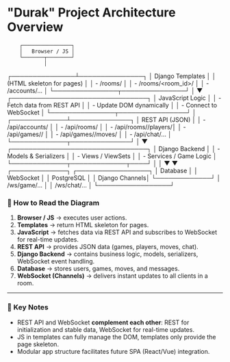 # "Durak" Project Architecture Overview


        ┌────────────────┐
        │   Browser / JS │
        └───────┬────────┘
                │
┌───────────────┴───────────────┐
│        Django Templates       │
│ (HTML skeleton for pages)     │
│   - /rooms/                   │
│   - /rooms/<room_id>/         │
│   - /accounts/...             │
└───────────────┬───────────────┘
                │
                ▼
┌────────────────────────────────┐
│        JavaScript Logic        │
│ - Fetch data from REST API     │
│ - Update DOM dynamically       │
│ - Connect to WebSocket         │
└───────────────┬────────────────┘
                │
  ┌─────────────┴──────────────┐
  │       REST API (JSON)      │
  │  - /api/accounts/          │
  │  - /api/rooms/             │
  │  - /api/rooms/<id>/players/│
  │  - /api/games/<id>/        │
  │  - /api/games/<id>/moves/  │
  │  - /api/chat/...           │
  └─────────────┬──────────────┘
                │
                ▼
┌────────────────────────────────┐
│         Django Backend         │
│  - Models & Serializers        │
│  - Views / ViewSets            │
│  - Services / Game Logic       │
└─────────────┬─────────────┬────┘
              │             │
              ▼             ▼
    ┌─────────────┐   ┌─────────────────┐
    │  Database   │   │  WebSocket      │
    │  PostgreSQL │   │  Django Channels│
    └─────────────┘   │  /ws/game/...   │
                      │  /ws/chat/...   │
                      └─────────────────┘
                      

### 🔹 How to Read the Diagram

1. **Browser / JS** → executes user actions.  
2. **Templates** → return HTML skeleton for pages.  
3. **JavaScript** → fetches data via REST API and subscribes to WebSocket for real-time updates.  
4. **REST API** → provides JSON data (games, players, moves, chat).  
5. **Django Backend** → contains business logic, models, serializers, WebSocket event handling.  
6. **Database** → stores users, games, moves, and messages.  
7. **WebSocket (Channels)** → delivers instant updates to all clients in a room.

---

### 🔹 Key Notes
- REST API and WebSocket **complement each other**: REST for initialization and stable data, WebSocket for real-time updates.  
- JS in templates can fully manage the DOM, templates only provide the page skeleton.  
- Modular app structure facilitates future SPA (React/Vue) integration.
